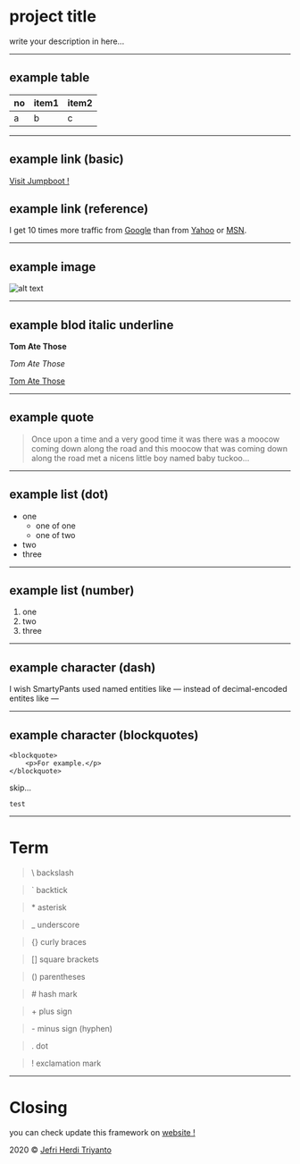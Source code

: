 # project title

write your description in here...

---

## example table

| no  | item1 | item2 |
| --- | ----- | ----- |
| a   | b     | c     |

---

## example link (basic)

[Visit Jumpboot !](https://jumpboot.jefripunza.com "With a Title")

## example link (reference)

I get 10 times more traffic from [Google][1] than from
[Yahoo][2] or [MSN][3].

[1]: http://google.com/ "Google"
[2]: http://search.yahoo.com/ "Yahoo Search"
[3]: http://search.msn.com/ "MSN Search"

---

## example image

![alt text](https://octodex.github.com/images/bannekat.png "Title")

---

## example blod italic underline

**Tom Ate Those**

_Tom Ate Those_

<u>Tom Ate Those</u>

---

## example quote

> Once upon a time and a very good time it was there was a moocow coming down along the road and this moocow that was coming down along the road met a nicens little boy named baby tuckoo...

---

## example list (dot)

- one
  - one of one
  - one of two
- two
- three

---

## example list (number)

1. one
2. two
3. three

---

## example character (dash)

I wish SmartyPants used named entities like &mdash;
instead of decimal-encoded entites like &#8212;

---

## example character (blockquotes)

    <blockquote>
        <p>For example.</p>
    </blockquote>

skip...

    test

---

# Term

> \ backslash

> ` backtick

> \* asterisk

> \_ underscore

> {} curly braces

> [] square brackets

> () parentheses

> \# hash mark

> \+ plus sign

> \- minus sign (hyphen)

> . dot

> ! exclamation mark

---

# Closing

you can check update this framework on [website !][url_jumpboot]

2020 &copy; [Jefri Herdi Triyanto][url_jefripunza]

[url_jefripunza]: my-site.com "Jefri Herdi Triyanto"
[url_jumpboot]: jumpboot-site.com "Jumpboot Official"
